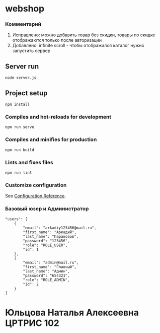 # webshop

### Комментарий
1) Исправлено: можно добавить товар без скидки, товары по скидке отображаются только после авторизации
2) Добавлено: infinite scroll - чтобы отображался каталог нужно запустить сервер

## Server run

```
node server.js
```


## Project setup
```
npm install
```

### Compiles and hot-reloads for development
```
npm run serve
```

### Compiles and minifies for production
```
npm run build
```

### Lints and fixes files
```
npm run lint
```

### Customize configuration
See [Configuration Reference](https://cli.vuejs.org/config/).

### Базовый юзер и Администратор
```
"users": [
    {
        "email": "arkadiy123456@mail.ru",
        "first_name": "Аркадий",
        "last_name": "Паравозов",
        "password": "123456",
        "role": "ROLE_USER",
        "id": 1
    },
    {
        "email": "admin@mail.ru",
        "first_name": "Главный",
        "last_name": "Админ",
        "password": "654321",
        "role": "ROLE_ADMIN",
        "id": 2
    }
]
```

# Юльцова Наталья Алексеевна ЦРТРИС 102

